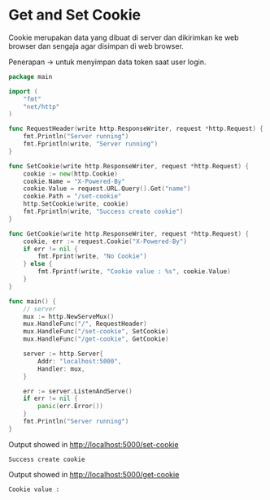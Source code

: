 # Get and Set Cookie

Cookie merupakan data yang dibuat di server dan dikirimkan ke web browser dan sengaja agar disimpan di web browser.

Penerapan -> untuk menyimpan data token saat user login.

```go
package main

import (
	"fmt"
	"net/http"
)

func RequestHeader(write http.ResponseWriter, request *http.Request) {
	fmt.Println("Server running")
	fmt.Fprintln(write, "Server running")
}

func SetCookie(write http.ResponseWriter, request *http.Request) {
	cookie := new(http.Cookie)
	cookie.Name = "X-Powered-By"
	cookie.Value = request.URL.Query().Get("name")
	cookie.Path = "/set-cookie"
	http.SetCookie(write, cookie)
	fmt.Fprintln(write, "Success create cookie")
}

func GetCookie(write http.ResponseWriter, request *http.Request) {
	cookie, err := request.Cookie("X-Powered-By")
	if err != nil {
		fmt.Fprint(write, "No Cookie")
	} else {
		fmt.Fprintf(write, "Cookie value : %s", cookie.Value)
	}
}	

func main() {
	// server
	mux := http.NewServeMux()
	mux.HandleFunc("/", RequestHeader)
	mux.HandleFunc("/set-cookie", SetCookie)
	mux.HandleFunc("/get-cookie", GetCookie)

	server := http.Server{
		Addr: "localhost:5000",
		Handler: mux,
	}

	err := server.ListenAndServe()
	if err != nil {
		panic(err.Error())
	}
	fmt.Println("Server running")
}
```

Output showed in [http://localhost:5000/set-cookie](http://localhost:5000/get-cookie)

```
Success create cookie
```

Output showed in [http://localhost:5000/get-cookie](http://localhost:5000/get-cookie)

```
Cookie value : 
```

